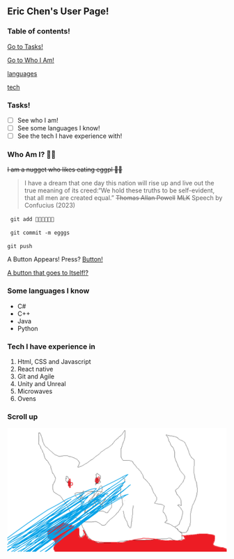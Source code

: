## Eric Chen's User Page!

### Table of contents!
[Go to Tasks!](#tasks)

[Go to Who I Am!](#who-am-i-)

[languages](#some-languages-i-know)

[tech](#tech-i-have-experience-in) 

### Tasks!
- [ ] See who I am!
- [ ] See some languages I know!
- [ ] See the tech I have experience with! 

### Who Am I? 👺🍆
~~I am a nugget who likes eating eggpl 🍆💦~~

> I have a dream that one day this nation will rise up and live out
> the true meaning of its creed:“We hold these truths to be self-evident, that all men are created equal.”
~~Thomas Allan Powell~~
~~MLK~~
> Speech by Confucius (2023) 

` git add 🍆💦🍆💦🍆💦`

` git commit -m egggs`

` git push `


A Button Appears! Press? [Button!](https://www.youtube.com/watch?v=dQw4w9WgXcQ)

[A button that goes to Itself!?](index.md)

### Some languages I know
- C#
- C++
- Java
- Python

### Tech I have experience in

1. Html, CSS and Javascript
2. React native
3. Git and Agile
4. Unity and Unreal
5. Microwaves
6. Ovens


### Scroll up
![Part 1](Pic1.png)
